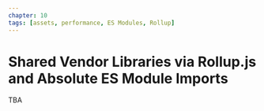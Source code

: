 ```yaml
---
chapter: 10
tags: [assets, performance, ES Modules, Rollup]
---
```


# Shared Vendor Libraries via Rollup.js and Absolute ES Module Imports

TBA

